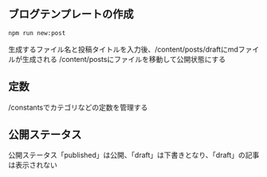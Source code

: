 ## ブログテンプレートの作成

```sh
npm run new:post
```
生成するファイル名と投稿タイトルを入力後、/content/posts/draftにmdファイルが生成される
/content/postsにファイルを移動して公開状態にする

## 定数
/constantsでカテゴリなどの定数を管理する

## 公開ステータス
公開ステータス「published」は公開、「draft」は下書きとなり、「draft」の記事は表示されない
